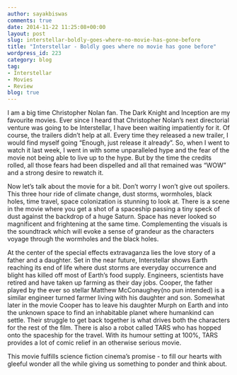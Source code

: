```yaml
---
author: sayakbiswas
comments: true
date: 2014-11-22 11:25:08+00:00
layout: post
slug: interstellar-boldly-goes-where-no-movie-has-gone-before
title: "Interstellar - Boldly goes where no movie has gone before"
wordpress_id: 223
category: blog
tag:
- Interstellar
- Movies
- Review
blog: true
---
```


I am a big time Christopher Nolan fan. The Dark Knight and Inception are my favourite movies. Ever since I heard that Christopher Nolan’s next directorial venture was going to be Interstellar, I have been waiting impatiently for it. Of course, the trailers didn’t help at all. Every time they released a new trailer, I would find myself going “Enough, just release it already”. So, when I went to watch it last week, I went in with some unparalleled hype and the fear of the movie not being able to live up to the hype. But by the time the credits rolled, all those fears had been dispelled and all that remained was “WOW” and a strong desire to rewatch it.

Now let’s talk about the movie for a bit. Don’t worry I won’t give out spoilers. This three hour ride of climate change, dust storms, wormholes, black holes, time travel, space colonization is stunning to look at. There is a scene in the movie where you get a shot of a spaceship passing a tiny speck of dust against the backdrop of a huge Saturn. Space has never looked so magnificent and frightening at the same time. Complementing the visuals is the soundtrack which will evoke a sense of grandeur as the characters voyage through the wormholes and the black holes.

At the center of the special effects extravaganza lies the love story of a father and a daughter. Set in the near future, Interstellar shows Earth reaching its end of life where dust storms are everyday occurrence and blight has killed off most of Earth’s food supply. Engineers, scientists have retired and have taken up farming as their day jobs. Cooper, the father played by the ever so stellar Matthew McConaughey(no pun intended) is a similar engineer turned farmer living with his daughter and son. Somewhat later in the movie Cooper has to leave his daughter Murph on Earth and into the unknown space to find an inhabitable planet where humankind can settle. Their struggle to get back together is what drives both the characters for the rest of the film. There is also a robot called TARS who has hopped onto the spaceship for the travel. With its humour setting at 100%, TARS provides a lot of comic relief in an otherwise serious movie.

This movie fulfills science fiction cinema’s promise - to fill our hearts with gleeful wonder all the while giving us something to ponder and think about.
